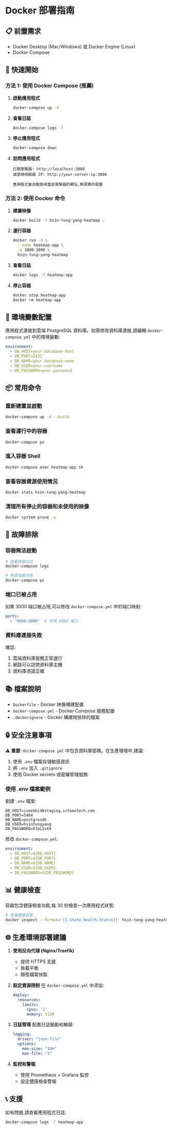 # Docker 部署指南

## 📋 前置需求

- Docker Desktop (Mac/Windows) 或 Docker Engine (Linux)
- Docker Compose

## 🚀 快速開始

### 方法 1: 使用 Docker Compose (推薦)

1. **啟動應用程式**
   ```bash
   docker-compose up -d
   ```

2. **查看日誌**
   ```bash
   docker-compose logs -f
   ```

3. **停止應用程式**
   ```bash
   docker-compose down
   ```

4. **訪問應用程式**
   ```
   打開瀏覽器: http://localhost:3000
   或使用伺服器 IP: http://your-server-ip:3000

   應用程式會自動使用當前瀏覽器的網址,無需額外配置
   ```

### 方法 2: 使用 Docker 命令

1. **建置映像**
   ```bash
   docker build -t hsin-tung-yang-heatmap .
   ```

2. **運行容器**
   ```bash
   docker run -d \
     --name heatmap-app \
     -p 3000:3000 \
     hsin-tung-yang-heatmap
   ```

3. **查看日誌**
   ```bash
   docker logs -f heatmap-app
   ```

4. **停止容器**
   ```bash
   docker stop heatmap-app
   docker rm heatmap-app
   ```

## 🔧 環境變數配置

應用程式連接到雲端 PostgreSQL 資料庫。如需修改資料庫連接,請編輯 `docker-compose.yml` 中的環境變數:

```yaml
environment:
  - DB_HOST=your-database-host
  - DB_PORT=5432
  - DB_NAME=your-database-name
  - DB_USER=your-username
  - DB_PASSWORD=your-password
```

## 📦 常用命令

### 重新建置並啟動
```bash
docker-compose up -d --build
```

### 查看運行中的容器
```bash
docker-compose ps
```

### 進入容器 Shell
```bash
docker-compose exec heatmap-app sh
```

### 查看容器資源使用情況
```bash
docker stats hsin-tung-yang-heatmap
```

### 清理所有停止的容器和未使用的映像
```bash
docker system prune -a
```

## 🐛 故障排除

### 容器無法啟動
```bash
# 查看詳細日誌
docker-compose logs

# 檢查容器狀態
docker-compose ps
```

### 端口已被占用
如果 3000 端口被占用,可以修改 `docker-compose.yml` 中的端口映射:
```yaml
ports:
  - "8080:3000"  # 改用 8080 端口
```

### 資料庫連接失敗
確認:
1. 雲端資料庫服務正常運行
2. 網路可以訪問資料庫主機
3. 資料庫憑證正確

## 📚 檔案說明

- `Dockerfile` - Docker 映像構建配置
- `docker-compose.yml` - Docker Compose 服務配置
- `.dockerignore` - Docker 構建時排除的檔案

## 🔒 安全注意事項

⚠️ **重要**: `docker-compose.yml` 中包含資料庫密碼。在生產環境中,建議:

1. 使用 `.env` 檔案存儲敏感資訊
2. 將 `.env` 加入 `.gitignore`
3. 使用 Docker secrets 或密鑰管理服務

### 使用 .env 檔案範例

創建 `.env` 檔案:
```env
DB_HOST=iseekbidbstaging.intemotech.com
DB_PORT=5404
DB_NAME=postgresdb
DB_USER=hsintungyang
DB_PASSWORD=G7pL2vX9
```

修改 `docker-compose.yml`:
```yaml
environment:
  - DB_HOST=${DB_HOST}
  - DB_PORT=${DB_PORT}
  - DB_NAME=${DB_NAME}
  - DB_USER=${DB_USER}
  - DB_PASSWORD=${DB_PASSWORD}
```

## 📊 健康檢查

容器包含健康檢查功能,每 30 秒檢查一次應用程式狀態:

```bash
# 查看健康狀態
docker inspect --format='{{.State.Health.Status}}' hsin-tung-yang-heatmap
```

## 🌐 生產環境部署建議

1. **使用反向代理 (Nginx/Traefik)**
   - 提供 HTTPS 支援
   - 負載平衡
   - 靜態檔案快取

2. **設定資源限制**
   在 `docker-compose.yml` 中添加:
   ```yaml
   deploy:
     resources:
       limits:
         cpus: '1'
         memory: 512M
   ```

3. **日誌管理**
   配置日誌驅動和輪替:
   ```yaml
   logging:
     driver: "json-file"
     options:
       max-size: "10m"
       max-file: "3"
   ```

4. **監控和警報**
   - 使用 Prometheus + Grafana 監控
   - 設定健康檢查警報

## 📞 支援

如有問題,請查看應用程式日誌:
```bash
docker-compose logs -f heatmap-app
```
